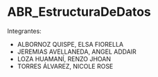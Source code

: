 # ABR_EstructuraDeDatos
Integrantes: 
- ALBORNOZ QUISPE, ELSA FIORELLA
- JEREMIAS AVELLANEDA, ANGEL ADDAIR
- LOZA HUAMANÍ, RENZO JHOAN
- TORRES ÁLVAREZ, NICOLE ROSE
